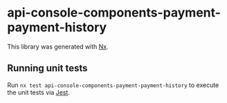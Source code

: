 # api-console-components-payment-payment-history

This library was generated with [Nx](https://nx.dev).

## Running unit tests

Run `nx test api-console-components-payment-payment-history` to execute the unit tests via [Jest](https://jestjs.io).
